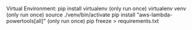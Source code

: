 Virtual Environment:
pip install virtualenv (only run once)
virtualenv venv (only run once)
source ./venv/bin/activate
pip install "aws-lambda-powertools[all]" (only run once)
pip freeze > requirements.txt
